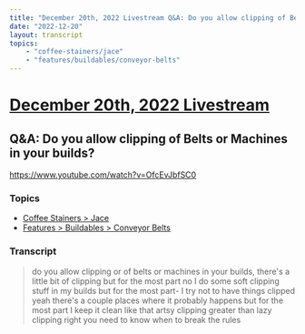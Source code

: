 ```yaml
---
title: "December 20th, 2022 Livestream Q&A: Do you allow clipping of Belts or Machines in your builds?"
date: "2022-12-20"
layout: transcript
topics:
    - "coffee-stainers/jace"
    - "features/buildables/conveyor-belts"
---
```

# [December 20th, 2022 Livestream](../2022-12-20.md)
## Q&A: Do you allow clipping of Belts or Machines in your builds?
https://www.youtube.com/watch?v=OfcEvJbfSC0

### Topics
* [Coffee Stainers > Jace](../topics/coffee-stainers/jace.md)
* [Features > Buildables > Conveyor Belts](../topics/features/buildables/conveyor-belts.md)

### Transcript

> do you allow clipping or of belts or machines in your builds, there's a little bit of clipping but for the most part no I do some soft clipping stuff in my builds but for the most part- I try not to have things clipped yeah there's a couple places where it probably happens but for the most part I keep it clean like that artsy clipping greater than lazy clipping right you need to know when to break the rules
